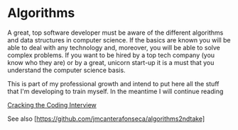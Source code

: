 # Algorithms

A great, top software developer must be aware of the different algorithms and data structures in computer science. If the basics are known you will be able to deal with any technology and, moreover, you will be able to solve complex problems. If you want to be hired by a top tech company (you know who they are) or by a great, unicorn start-up it is a must that you understand the computer science basis. 

This is part of my professional growth and intend to put here all the stuff that I'm developing to train myself. In the meantime I will continue reading 

[Cracking the Coding Interview](https://www.amazon.es/dp/0984782850/ref=asc_df_098478285051471107/?tag=googshopes-21&creative=24538&creativeASIN=0984782850&linkCode=df0&hvdev=c&hvnetw=g&hvqmt=)

See also [https://github.com/jmcanterafonseca/algorithms2ndtake]
